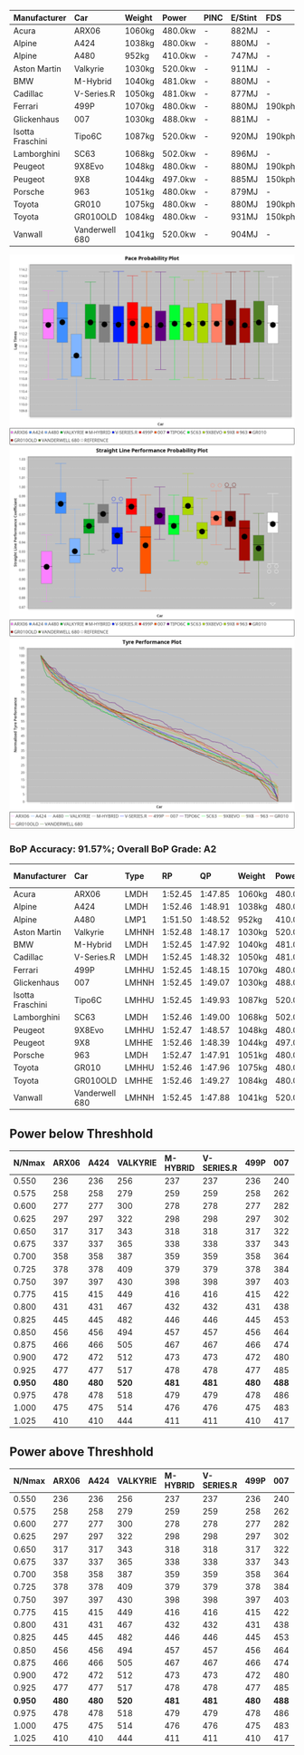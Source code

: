 | Manufacturer     | Car            | Weight | Power   | PINC    | E/Stint | FDS     |
|:-|:-|:-|:-|:-|:-|:-|
| Acura            | ARX06          | 1060kg | 480.0kw |    -    | 882MJ   |    -    |
| Alpine           | A424           | 1038kg | 480.0kw |    -    | 880MJ   |    -    |
| Alpine           | A480           | 952kg  | 410.0kw |    -    | 747MJ   |    -    |
| Aston Martin     | Valkyrie       | 1030kg | 520.0kw |    -    | 911MJ   |    -    |
| BMW              | M-Hybrid       | 1040kg | 481.0kw |    -    | 880MJ   |    -    |
| Cadillac         | V-Series.R     | 1050kg | 481.0kw |    -    | 877MJ   |    -    |
| Ferrari          | 499P           | 1070kg | 480.0kw |    -    | 880MJ   | 190kph  |
| Glickenhaus      | 007            | 1030kg | 488.0kw |    -    | 881MJ   |    -    |
| Isotta Fraschini | Tipo6C         | 1087kg | 520.0kw |    -    | 920MJ   | 190kph  |
| Lamborghini      | SC63           | 1068kg | 502.0kw |    -    | 896MJ   |    -    |
| Peugeot          | 9X8Evo         | 1048kg | 480.0kw |    -    | 880MJ   | 190kph  |
| Peugeot          | 9X8            | 1044kg | 497.0kw |    -    | 885MJ   | 150kph  |
| Porsche          | 963            | 1051kg | 480.0kw |    -    | 879MJ   |    -    |
| Toyota           | GR010          | 1075kg | 480.0kw |    -    | 880MJ   | 190kph  |
| Toyota           | GR010OLD       | 1084kg | 480.0kw |    -    | 931MJ   | 150kph  |
| Vanwall          | Vanderwell 680 | 1041kg | 520.0kw |    -    | 904MJ   |    -    |

![PACECHART](./IMG/AUTO.png)
![STRAIGHTLINEPERFORMANCECHART](./IMG/AUTO_sp.png)
![TYREPERFORMANCECHART](./IMG/AUTO_tw.png)

### BoP Accuracy: 91.57%; Overall BoP Grade: A2
| Manufacturer     | Car            | Type  | RP      | QP      | Weight | Power¹  | Threshhold | PINC    | Power²   | E/Stint | AVG Vmax  | FDS     | RDLC | L/Stint | BOP-Grade | Model Accuracy | Model Points | Match%  | SimDiff |
|:-|:-|:-|:-|:-|:-|:-|:-|:-|:-|:-|:-|:-|:-|:-|:-|:-|:-|:-|:-|
| Acura            | ARX06          | LMDH  | 1:52.45 | 1:47.85 | 1060kg | 480.0kw | 0.0kph     |    -    | 480.00kw |  882MJ  | 274.29kph |    -    | 1.01 | 33      | +B2       | 100.00%        | 996          | 82.84%  | #       |
| Alpine           | A424           | LMDH  | 1:52.46 | 1:48.91 | 1038kg | 480.0kw | 0.0kph     |    -    | 480.00kw |  880MJ  | 286.62kph |    -    | 1.01 | 33      | ~A1       | 99.49%         | 1360         | 100.00% | #       |
| Alpine           | A480           | LMP1  | 1:51.50 | 1:48.52 |  952kg | 410.0kw | 0.0kph     |    -    | 410.00kw |  747MJ  | 275.61kph |    -    | 0.98 | 31      | -E1       | 97.75%         | 1567         | 59.54%  | #       |
| Aston Martin     | Valkyrie       | LMHNH | 1:52.48 | 1:48.17 | 1030kg | 520.0kw | 0.0kph     |    -    | 520.00kw |  911MJ  | 286.40kph |    -    | 1.04 | 33      | ~A1       | 100.00%        | 312          | 98.02%  | #       |
| BMW              | M-Hybrid       | LMDH  | 1:52.45 | 1:47.92 | 1040kg | 481.0kw | 0.0kph     |    -    | 481.00kw |  880MJ  | 285.44kph |    -    | 1.01 | 33      | ~A1       | 98.62%         | 2363         | 100.00% | #       |
| Cadillac         | V-Series.R     | LMDH  | 1:52.45 | 1:48.32 | 1050kg | 481.0kw | 0.0kph     |    -    | 481.00kw |  877MJ  | 280.17kph |    -    | 1.01 | 33      | +A2       | 98.50%         | 4201         | 91.91%  | #       |
| Ferrari          | 499P           | LMHHU | 1:52.45 | 1:48.15 | 1070kg | 480.0kw | 0.0kph     |    -    | 480.00kw |  880MJ  | 284.19kph | 190kph  | 1.02 | 33      | ~A1       | 100.00%        | 4441         | 100.00% | #       |
| Glickenhaus      | 007            | LMHNH | 1:52.45 | 1:49.07 | 1030kg | 488.0kw | 0.0kph     |    -    | 488.00kw |  881MJ  | 280.04kph |    -    | 0.97 | 33      | +A2       | 94.07%         | 2174         | 93.27%  | #       |
| Isotta Fraschini | Tipo6C         | LMHHU | 1:52.45 | 1:49.93 | 1087kg | 520.0kw | 0.0kph     |    -    | 520.00kw |  920MJ  | 285.39kph | 190kph  | 1.01 | 33      | +C1       | 98.48%         | 130          | 76.48%  | #       |
| Lamborghini      | SC63           | LMDH  | 1:52.46 | 1:49.00 | 1068kg | 502.0kw | 0.0kph     |    -    | 502.00kw |  896MJ  | 282.74kph |    -    | 1.02 | 33      | ~A1       | 100.00%        | 784          | 100.00% | #       |
| Peugeot          | 9X8Evo         | LMHHU | 1:52.47 | 1:48.57 | 1048kg | 480.0kw | 0.0kph     |    -    | 480.00kw |  880MJ  | 286.00kph | 190kph  | 1.00 | 33      | +B1       | 100.00%        | 808          | 85.03%  | #       |
| Peugeot          | 9X8            | LMHHE | 1:52.46 | 1:48.39 | 1044kg | 497.0kw | 0.0kph     |    -    | 497.00kw |  885MJ  | 281.66kph | 150kph  | 1.02 | 33      | ~A1       | 98.79%         | 5064         | 98.40%  | #       |
| Porsche          | 963            | LMDH  | 1:52.47 | 1:47.91 | 1051kg | 480.0kw | 0.0kph     |    -    | 480.00kw |  879MJ  | 283.12kph |    -    | 1.01 | 33      | ~A1       | 99.87%         | 12613        | 100.00% | #       |
| Toyota           | GR010          | LMHHU | 1:52.46 | 1:47.96 | 1075kg | 480.0kw | 0.0kph     |    -    | 480.00kw |  880MJ  | 281.37kph | 190kph  | 1.01 | 33      | +A2       | 99.73%         | 2956         | 94.53%  | #       |
| Toyota           | GR010OLD       | LMHHE | 1:52.46 | 1:49.27 | 1084kg | 480.0kw | 0.0kph     |    -    | 480.00kw |  931MJ  | 278.02kph | 150kph  | 1.01 | 33      | +B1       | 94.62%         | 880          | 85.06%  | #       |
| Vanwall          | Vanderwell 680 | LMHNH | 1:52.45 | 1:47.88 | 1041kg | 520.0kw | 0.0kph     |    -    | 520.00kw |  904MJ  | 282.19kph |    -    | 1.00 | 33      | ~A1       | 99.09%         | 544          | 100.00% | #       |

## Power below Threshhold
| N/Nmax    | ARX06   | A424    | VALKYRIE | M-HYBRID | V-SERIES.R | 499P    | 007     | TIPO6C  | SC63    | 9X8EVO  | 9X8     | 963     | GR010   | GR010OLD | VANDERWELL 680 | ​     | RPM      | A480    |
|:-|:-|:-|:-|:-|:-|:-|:-|:-|:-|:-|:-|:-|:-|:-|:-|:-|:-|:-|
|  0.550    |  236    |  236    |  256     |  237     |  237       |  236    |  240    |  256    |  247    |  236    |  245    |  236    |  236    |  236     |  256           |  ​    |   --     |   -     |
|  0.575    |  258    |  258    |  279     |  259     |  259       |  258    |  262    |  279    |  270    |  258    |  267    |  258    |  258    |  258     |  279           |  ​    |   --     |   -     |
|  0.600    |  277    |  277    |  300     |  278     |  278       |  277    |  282    |  300    |  290    |  277    |  287    |  277    |  277    |  277     |  300           |  ​    |   --     |   -     |
|  0.625    |  297    |  297    |  322     |  298     |  298       |  297    |  302    |  322    |  310    |  297    |  307    |  297    |  297    |  297     |  322           |  ​    |   --     |   -     |
|  0.650    |  317    |  317    |  343     |  318     |  318       |  317    |  322    |  343    |  331    |  317    |  328    |  317    |  317    |  317     |  343           |  ​    |   --     |   -     |
|  0.675    |  337    |  337    |  365     |  338     |  338       |  337    |  343    |  365    |  352    |  337    |  349    |  337    |  337    |  337     |  365           |  ​    |   --     |   -     |
|  0.700    |  358    |  358    |  387     |  359     |  359       |  358    |  364    |  387    |  374    |  358    |  370    |  358    |  358    |  358     |  387           |  ​    |   --     |   -     |
|  0.725    |  378    |  378    |  409     |  379     |  379       |  378    |  384    |  409    |  395    |  378    |  391    |  378    |  378    |  378     |  409           |  ​    |   --     |   -     |
|  0.750    |  397    |  397    |  430     |  398     |  398       |  397    |  403    |  430    |  415    |  397    |  411    |  397    |  397    |  397     |  430           |  ​    |   --     |   -     |
|  0.775    |  415    |  415    |  449     |  416     |  416       |  415    |  422    |  449    |  434    |  415    |  429    |  415    |  415    |  415     |  449           |  ​    |  5000    |  241    |
|  0.800    |  431    |  431    |  467     |  432     |  432       |  431    |  438    |  467    |  451    |  431    |  446    |  431    |  431    |  431     |  467           |  ​    |  5500    |  284    |
|  0.825    |  445    |  445    |  482     |  446     |  446       |  445    |  453    |  482    |  466    |  445    |  461    |  445    |  445    |  445     |  482           |  ​    |  6000    |  318    |
|  0.850    |  456    |  456    |  494     |  457     |  457       |  456    |  464    |  494    |  477    |  456    |  472    |  456    |  456    |  456     |  494           |  ​    |  6500    |  359    |
|  0.875    |  466    |  466    |  505     |  467     |  467       |  466    |  474    |  505    |  487    |  466    |  482    |  466    |  466    |  466     |  505           |  ​    |  7000    |  401    |
|  0.900    |  472    |  472    |  512     |  473     |  473       |  472    |  480    |  512    |  494    |  472    |  489    |  472    |  472    |  472     |  512           |  ​    |  7500    |  411    |
|  0.925    |  477    |  477    |  517     |  478     |  478       |  477    |  485    |  517    |  499    |  477    |  494    |  477    |  477    |  477     |  517           |  ​    |  8000    |  407    |
| **0.950** | **480** | **480** | **520**  | **481**  | **481**    | **480** | **488** | **520** | **502** | **480** | **497** | **480** | **480** | **480**  | **520**        | **​** | **8500** | **410** |
|  0.975    |  478    |  478    |  518     |  479     |  479       |  478    |  486    |  518    |  500    |  478    |  495    |  478    |  478    |  478     |  518           |  ​    |  9000    |  205    |
|  1.000    |  475    |  475    |  514     |  476     |  476       |  475    |  483    |  514    |  497    |  475    |  492    |  475    |  475    |  475     |  514           |  ​    |   --     |   -     |
|  1.025    |  410    |  410    |  444     |  411     |  411       |  410    |  417    |  444    |  429    |  410    |  424    |  410    |  410    |  410     |  444           |  ​    |   --     |   -     |

## Power above Threshhold
| N/Nmax    | ARX06   | A424    | VALKYRIE | M-HYBRID | V-SERIES.R | 499P    | 007     | TIPO6C  | SC63    | 9X8EVO  | 9X8     | 963     | GR010   | GR010OLD | VANDERWELL 680 | ​     | RPM      | A480    |
|:-|:-|:-|:-|:-|:-|:-|:-|:-|:-|:-|:-|:-|:-|:-|:-|:-|:-|:-|
|  0.550    |  236    |  236    |  256     |  237     |  237       |  236    |  240    |  256    |  247    |  236    |  245    |  236    |  236    |  236     |  256           |  ​    |   --     |   -     |
|  0.575    |  258    |  258    |  279     |  259     |  259       |  258    |  262    |  279    |  270    |  258    |  267    |  258    |  258    |  258     |  279           |  ​    |   --     |   -     |
|  0.600    |  277    |  277    |  300     |  278     |  278       |  277    |  282    |  300    |  290    |  277    |  287    |  277    |  277    |  277     |  300           |  ​    |   --     |   -     |
|  0.625    |  297    |  297    |  322     |  298     |  298       |  297    |  302    |  322    |  310    |  297    |  307    |  297    |  297    |  297     |  322           |  ​    |   --     |   -     |
|  0.650    |  317    |  317    |  343     |  318     |  318       |  317    |  322    |  343    |  331    |  317    |  328    |  317    |  317    |  317     |  343           |  ​    |   --     |   -     |
|  0.675    |  337    |  337    |  365     |  338     |  338       |  337    |  343    |  365    |  352    |  337    |  349    |  337    |  337    |  337     |  365           |  ​    |   --     |   -     |
|  0.700    |  358    |  358    |  387     |  359     |  359       |  358    |  364    |  387    |  374    |  358    |  370    |  358    |  358    |  358     |  387           |  ​    |   --     |   -     |
|  0.725    |  378    |  378    |  409     |  379     |  379       |  378    |  384    |  409    |  395    |  378    |  391    |  378    |  378    |  378     |  409           |  ​    |   --     |   -     |
|  0.750    |  397    |  397    |  430     |  398     |  398       |  397    |  403    |  430    |  415    |  397    |  411    |  397    |  397    |  397     |  430           |  ​    |   --     |   -     |
|  0.775    |  415    |  415    |  449     |  416     |  416       |  415    |  422    |  449    |  434    |  415    |  429    |  415    |  415    |  415     |  449           |  ​    |  5000    |  241    |
|  0.800    |  431    |  431    |  467     |  432     |  432       |  431    |  438    |  467    |  451    |  431    |  446    |  431    |  431    |  431     |  467           |  ​    |  5500    |  284    |
|  0.825    |  445    |  445    |  482     |  446     |  446       |  445    |  453    |  482    |  466    |  445    |  461    |  445    |  445    |  445     |  482           |  ​    |  6000    |  318    |
|  0.850    |  456    |  456    |  494     |  457     |  457       |  456    |  464    |  494    |  477    |  456    |  472    |  456    |  456    |  456     |  494           |  ​    |  6500    |  359    |
|  0.875    |  466    |  466    |  505     |  467     |  467       |  466    |  474    |  505    |  487    |  466    |  482    |  466    |  466    |  466     |  505           |  ​    |  7000    |  401    |
|  0.900    |  472    |  472    |  512     |  473     |  473       |  472    |  480    |  512    |  494    |  472    |  489    |  472    |  472    |  472     |  512           |  ​    |  7500    |  411    |
|  0.925    |  477    |  477    |  517     |  478     |  478       |  477    |  485    |  517    |  499    |  477    |  494    |  477    |  477    |  477     |  517           |  ​    |  8000    |  407    |
| **0.950** | **480** | **480** | **520**  | **481**  | **481**    | **480** | **488** | **520** | **502** | **480** | **497** | **480** | **480** | **480**  | **520**        | **​** | **8500** | **410** |
|  0.975    |  478    |  478    |  518     |  479     |  479       |  478    |  486    |  518    |  500    |  478    |  495    |  478    |  478    |  478     |  518           |  ​    |  9000    |  205    |
|  1.000    |  475    |  475    |  514     |  476     |  476       |  475    |  483    |  514    |  497    |  475    |  492    |  475    |  475    |  475     |  514           |  ​    |   --     |   -     |
|  1.025    |  410    |  410    |  444     |  411     |  411       |  410    |  417    |  444    |  429    |  410    |  424    |  410    |  410    |  410     |  444           |  ​    |   --     |   -     |
